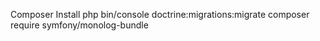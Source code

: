Composer Install
php bin/console doctrine:migrations:migrate
composer require symfony/monolog-bundle
